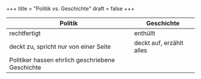 +++
title = "Politik vs. Geschichte"
draft = false
+++

| Politik                                          | Geschichte               |
|--------------------------------------------------|--------------------------|
| rechtfertigt                                     | enthüllt                 |
| deckt zu, spricht nur von einer Seite            | deckt auf, erzählt alles |
| Politiker hassen ehrlich geschriebene Geschichte |                          |
